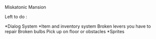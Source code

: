 Miskatonic Mansion

Left to do :

*Dialog System
*Item and inventory system
	Broken levers you have to repair
	Broken bulbs
	Pick up on floor or obstacles
*Sprites


